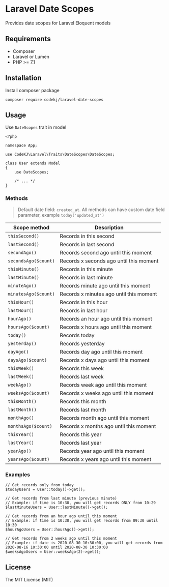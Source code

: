 # Laravel Date Scopes

Provides date scopes for Laravel Eloquent models

## Requirements

* Composer
* Laravel or Lumen
* PHP >= 7.1

## Installation

Install composer package
```
composer require codekj/laravel-date-scopes
```

## Usage

Use `DateScopes` trait in model

```
<?php

namespace App;

use CodeKJ\Laravel\Traits\DateScopes\DateScopes;

class User extends Model
{
    use DateScopes;

    /* ... */
}
```

### Methods

> Default date field: `created_at`. All methods can have custom date field parameter, example `today('updated_at')`

| Scope method         | Description                             |
|----------------------|-----------------------------------------|
| `thisSecond()`       | Records in this second                  |
| `lastSecond()`       | Records in last second                  |
| `secondAgo()`        | Records second ago until this moment    |
| `secondsAgo($count)` | Records x seconds ago until this moment |
| `thisMinute()`       | Records in this minute                  |
| `lastMinute()`       | Records in last minute                  |
| `minuteAgo()`        | Records minute ago until this moment    |
| `minutesAgo($count)` | Records x minutes ago until this moment |
| `thisHour()`         | Records in this hour                    |
| `lastHour()`         | Records in last hour                    |
| `hourAgo()`          | Records an hour ago until this moment   |
| `hoursAgo($count)`   | Records x hours ago until this moment   |
| `today()`            | Records today                           |
| `yesterday()`        | Records yesterday                       |
| `dayAgo()`           | Records day ago until this moment       |
| `daysAgo($count)`    | Records x days ago until this moment    |
| `thisWeek()`         | Records this week                       |
| `lastWeek()`         | Records last week                       |
| `weekAgo()`          | Records week ago until this moment      |
| `weeksAgo($count)`   | Records x weeks ago until this moment   |
| `thisMonth()`        | Records this month                      |
| `lastMonth()`        | Records last month                      |
| `monthAgo()`         | Records month ago until this moment     |
| `monthsAgo($count)`  | Records x months ago until this moment  |
| `thisYear()`         | Records this year                       |
| `lastYear()`         | Records last year                       |
| `yearAgo()`          | Records year ago until this moment      |
| `yearsAgo($count)`   | Records x years ago until this moment   |

### Examples

```
// Get records only from today
$todayUsers = User::today()->get();
```
```
// Get records from last minute (previous minute)
// Example: if time is 10:30, you will get records ONLY from 10:29
$lastMinuteUsers = User::lastMinute()->get();
```
```
// Get records from an hour ago until this moment
// Example: if time is 10:30, you will get records from 09:30 until 10:30
$hourAgoUsers = User::hourAgo()->get();
```
```
// Get records from 2 weeks ago until this moment
// Example: if date is 2020-08-30 10:30:00, you will get records from 2020-08-16 10:30:00 until 2020-08-30 10:30:00
$weeksAgoUsers = User::weeksAgo(2)->get();
```

## License
 
The MIT License (MIT)

